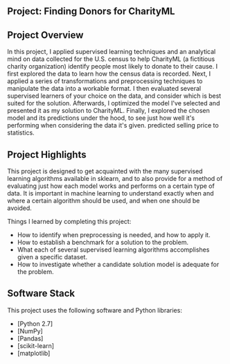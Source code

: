 ## Project: Finding Donors for CharityML

## Project Overview
In this project, I applied supervised learning techniques and an analytical mind on data collected for the U.S. census to help CharityML (a fictitious charity organization) identify people most likely to donate to their cause. I first explored the data to learn how the census data is recorded. Next, I applied a series of transformations and preprocessing techniques to manipulate the data into a workable format. I then evaluated several supervised learners of your choice on the data, and consider which is best suited for the solution. Afterwards, I optimized the model I've selected and presented it as my solution to CharityML. Finally, I explored the chosen model and its predictions under the hood, to see just how well it's performing when considering the data it's given.
predicted selling price to statistics.

## Project Highlights
This project is designed to get acquainted with the many supervised learning algorithms available in sklearn, and to also provide for a method of evaluating just how each model works and performs on a certain type of data. It is important in machine learning to understand exactly when and where a certain algorithm should be used, and when one should be avoided.

Things I learned by completing this project:
- How to identify when preprocessing is needed, and how to apply it.
- How to establish a benchmark for a solution to the problem.
- What each of several supervised learning algorithms accomplishes given a specific dataset.
- How to investigate whether a candidate solution model is adequate for the problem.

## Software Stack

This project uses the following software and Python libraries:

- [Python 2.7]
- [NumPy]
- [Pandas]
- [scikit-learn]
- [matplotlib]
